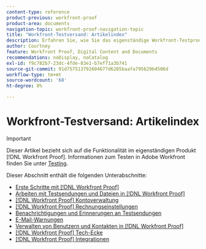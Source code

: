 ```yaml
---
content-type: reference
product-previous: workfront-proof
product-area: documents
navigation-topic: workfront-proof-navigation-topic
title: "Workfront-Testversand: Artikelindex"
description: Erfahren Sie, wie Sie das eigenständige Workfront-Testprodukt verwenden.
author: Courtney
feature: Workfront Proof, Digital Content and Documents
recommendations: noDisplay, noCatalog
exl-id: f9c782b7-23dc-4fde-83e1-b7ef71a3b741
source-git-commit: 91d757513792604677d6285baafa795629b4506d
workflow-type: tm+mt
source-wordcount: '68'
ht-degree: 0%

---
```


# Workfront-Testversand: Artikelindex

<!-- Audited: 12/2023 -->

>[!IMPORTANT]
>
>Dieser Artikel bezieht sich auf die Funktionalität im eigenständigen Produkt [!DNL Workfront Proof]. Informationen zum Testen in Adobe Workfront finden Sie unter [Testing](../review-and-approve-work/proofing/proofing.md).

Dieser Abschnitt enthält die folgenden Unterabschnitte:

* [Erste Schritte mit [!DNL Workfront Proof]](../workfront-proof/wp-getstarted/getting-started-with-workfront-proof.md)
* [Arbeiten mit Testsendungen und Dateien in [!DNL Workfront Proof]](../workfront-proof/wp-work-proofsfiles/wp-work-proofs-files.md)
* [[!DNL Workfront Proof] Kontoverwaltung](../workfront-proof/wp-acct-admin/wp-account-admin.md)
* [[!DNL Workfront Proof] Rechnungseinstellungen](../workfront-proof/wp-billingsettings/wp-billing-settings.md)
* [Benachrichtigungen und Erinnerungen an Testsendungen](../workfront-proof/wp-emailsntfctns/wp-emails-and-notifications.md)
* [E-Mail-Warnungen](../workfront-proof/wp-emailsntfctns/email-alerts/email-alerts.md)
* [Verwalten von Benutzern und Kontakten in [!DNL Workfront Proof]](../workfront-proof/wp-mnguserscontacts/manage-user-contacts.md)
* [[!DNL Workfront Proof] Tech-Ecke](../workfront-proof/wp-tech-corner/tech-corner.md)
* [[!DNL Workfront Proof] Integrationen](../workfront-proof/wp-integrations/wp-integrations.md)
